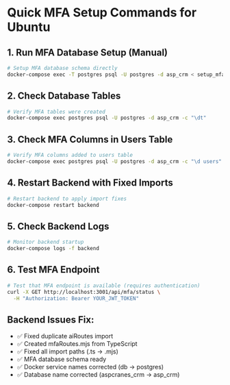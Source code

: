 # Quick MFA Setup Commands for Ubuntu

## 1. Run MFA Database Setup (Manual)
```bash
# Setup MFA database schema directly
docker-compose exec -T postgres psql -U postgres -d asp_crm < setup_mfa_database.sql
```

## 2. Check Database Tables
```bash
# Verify MFA tables were created
docker-compose exec postgres psql -U postgres -d asp_crm -c "\dt"
```

## 3. Check MFA Columns in Users Table
```bash
# Verify MFA columns added to users table
docker-compose exec postgres psql -U postgres -d asp_crm -c "\d users"
```

## 4. Restart Backend with Fixed Imports
```bash
# Restart backend to apply import fixes
docker-compose restart backend
```

## 5. Check Backend Logs
```bash
# Monitor backend startup
docker-compose logs -f backend
```

## 6. Test MFA Endpoint
```bash
# Test that MFA endpoint is available (requires authentication)
curl -X GET http://localhost:3001/api/mfa/status \
  -H "Authorization: Bearer YOUR_JWT_TOKEN"
```

## Backend Issues Fix:
- ✅ Fixed duplicate aiRoutes import
- ✅ Created mfaRoutes.mjs from TypeScript
- ✅ Fixed all import paths (.ts → .mjs)
- ✅ MFA database schema ready
- ✅ Docker service names corrected (db → postgres)
- ✅ Database name corrected (aspcranes_crm → asp_crm)
